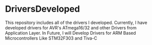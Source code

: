 # DriversDeveloped

This repository includes all of the drivers I developed.
Currently, I have developed drivers for AVR's ATmega16/32 and other Drivers from Application Layer.
In Future, I will Develop Drivers for ARM Based Microcontrollers Like STM32F303 and Tiva-C
